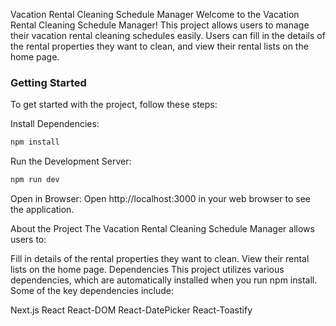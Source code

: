 Vacation Rental Cleaning Schedule Manager
Welcome to the Vacation Rental Cleaning Schedule Manager! This project allows users to manage their vacation rental cleaning schedules easily. Users can fill in the details of the rental properties they want to clean, and view their rental lists on the home page.

### Getting Started
To get started with the project, follow these steps:

Install Dependencies:

```bash
npm install
```

Run the Development Server:

```bash
npm run dev
```
Open in Browser:
Open http://localhost:3000 in your web browser to see the application.

About the Project
The Vacation Rental Cleaning Schedule Manager allows users to:

Fill in details of the rental properties they want to clean.
View their rental lists on the home page.
Dependencies
This project utilizes various dependencies, which are automatically installed when you run npm install. Some of the key dependencies include:

Next.js
React
React-DOM
React-DatePicker
React-Toastify
